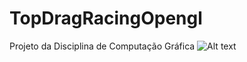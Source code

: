 # TopDragRacingOpengl
Projeto da Disciplina de Computação Gráfica
![Alt text](https://github.com/BCC-UTFPR/TopDragRacingOpengl/blob/master/exemploGame.png=true "Imagem ilustrativa")
